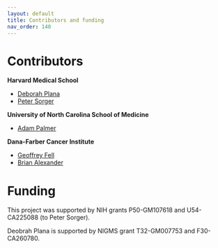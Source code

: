 ```yaml
---
layout: default
title: Contributors and funding 
nav_order: 140
---
```


# Contributors

**Harvard Medical School**
* [Deborah Plana](https://connects.catalyst.harvard.edu/Profiles/display/Person/159270)
* [Peter Sorger](https://connects.catalyst.harvard.edu/Profiles/display/Person/6970)

**University of North Carolina School of Medicine**
* [Adam Palmer](https://www.med.unc.edu/pharm/directory/adam-palmer-phd/)

**Dana-Farber Cancer Institute**
* [Geoffrey Fell](https://ds.dfci.harvard.edu/our-people/geoffrey-fell-ms/)
* [Brian Alexander](https://www.dfhcc.harvard.edu/insider/member-detail/member/brian-alexander-md-mph/)

# Funding
This project was supported by NIH grants P50-GM107618 and U54-CA225088 (to Peter Sorger). 

Deobrah Plana is supported by NIGMS grant T32-GM007753 and F30-CA260780.
